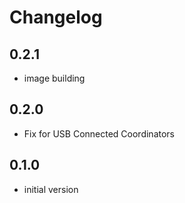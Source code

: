 # Changelog

## 0.2.1

- image building

## 0.2.0

- Fix for USB Connected Coordinators

## 0.1.0

- initial version
